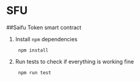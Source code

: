 # SFU

##Saifu Token smart contract 

1. Install `npm` dependencies

        npm install

2. Run tests to check if everything is working fine

        npm run test
